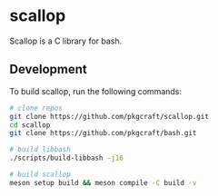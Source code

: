 # scallop

Scallop is a C library for bash.

## Development

To build scallop, run the following commands:

```bash
# clone repos
git clone https://github.com/pkgcraft/scallop.git
cd scallop
git clone https://github.com/pkgcraft/bash.git

# build libbash
./scripts/build-libbash -j16

# build scallop
meson setup build && meson compile -C build -v
```
